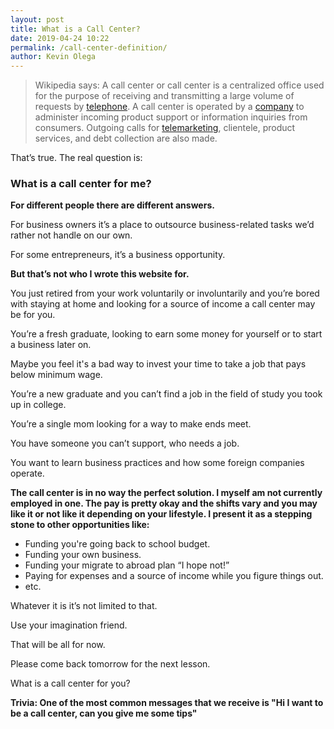 ```yaml
--- 
layout: post 
title: What is a Call Center?
date: 2019-04-24 10:22
permalink: /call-center-definition/ 
author: Kevin Olega 
--- 
```

> Wikipedia says: A call center or call center is a centralized office used for the purpose of receiving and transmitting a large volume of requests by [telephone](http://en.wikipedia.org/wiki/Telephone). A call center is operated by a [company](http://en.wikipedia.org/wiki/Company) to administer incoming product support or information inquiries from consumers. Outgoing calls for [telemarketing](http://en.wikipedia.org/wiki/Telemarketing), clientele, product services, and debt collection are also made.

That’s true. The real question is:

### What is a call center for me?

**For different people there are different answers.**

For business owners it’s a place to outsource business-related tasks we’d rather not handle on our own.

For some entrepreneurs, it’s a business opportunity.

**But that’s not who I wrote this website for.**

You just retired from your work voluntarily or involuntarily and you’re bored with staying at home and looking for a source of income a call center may be for you.

You’re a fresh graduate, looking to earn some money for yourself or to start a business later on. 

Maybe you feel it's a bad way to invest your time to take a job that pays below minimum wage.

You’re a new graduate and you can’t find a job in the field of study you took up in college.

You’re a single mom looking for a way to make ends meet.

You have someone you can’t support, who needs a job.

You want to learn business practices and how some foreign companies operate.

**The call center is in no way the perfect solution. I myself am not currently employed in one. The pay is pretty okay and the shifts vary and you may like it or not like it depending on your lifestyle. I present it as a stepping stone to other opportunities like:**

- Funding you're going back to school budget.
- Funding your own business.
- Funding your migrate to abroad plan “I hope not!”
- Paying for expenses and a source of income while you figure things out.
- etc.

Whatever it is it’s not limited to that. 

Use your imagination friend. 

That will be all for now.

Please come back tomorrow for the next lesson.

What is a call center for you? 

**Trivia: One of the most common messages that we receive is "Hi I want to be a call center, can you give me some tips"**
